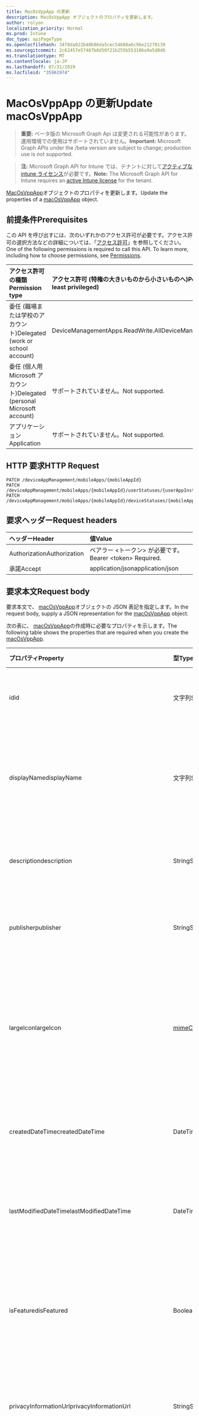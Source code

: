 ```yaml
---
title: MacOsVppApp の更新
description: MacOsVppApp オブジェクトのプロパティを更新します。
author: rolyon
localization_priority: Normal
ms.prod: Intune
doc_type: apiPageType
ms.openlocfilehash: 34f8da022b48b06da5cec54688a6c9be21270139
ms.sourcegitcommit: 2c62457e57467b8d50f21b255b553106a9a5d8d6
ms.translationtype: MT
ms.contentlocale: ja-JP
ms.lasthandoff: 07/31/2019
ms.locfileid: "35961974"
---
```

# <a name="update-macosvppapp"></a><span data-ttu-id="4f894-103">MacOsVppApp の更新</span><span class="sxs-lookup"><span data-stu-id="4f894-103">Update macOsVppApp</span></span>

> <span data-ttu-id="4f894-104">**重要:** ベータ版の Microsoft Graph Api は変更される可能性があります。運用環境での使用はサポートされていません。</span><span class="sxs-lookup"><span data-stu-id="4f894-104">**Important:** Microsoft Graph APIs under the /beta version are subject to change; production use is not supported.</span></span>

> <span data-ttu-id="4f894-105">**注:** Microsoft Graph API for Intune では、テナントに対して[アクティブな intune ライセンス](https://go.microsoft.com/fwlink/?linkid=839381)が必要です。</span><span class="sxs-lookup"><span data-stu-id="4f894-105">**Note:** The Microsoft Graph API for Intune requires an [active Intune license](https://go.microsoft.com/fwlink/?linkid=839381) for the tenant.</span></span>

<span data-ttu-id="4f894-106">[MacOsVppApp](../resources/intune-apps-macosvppapp.md)オブジェクトのプロパティを更新します。</span><span class="sxs-lookup"><span data-stu-id="4f894-106">Update the properties of a [macOsVppApp](../resources/intune-apps-macosvppapp.md) object.</span></span>

## <a name="prerequisites"></a><span data-ttu-id="4f894-107">前提条件</span><span class="sxs-lookup"><span data-stu-id="4f894-107">Prerequisites</span></span>
<span data-ttu-id="4f894-p101">この API を呼び出すには、次のいずれかのアクセス許可が必要です。アクセス許可の選択方法などの詳細については、「[アクセス許可](/graph/permissions-reference)」を参照してください。</span><span class="sxs-lookup"><span data-stu-id="4f894-p101">One of the following permissions is required to call this API. To learn more, including how to choose permissions, see [Permissions](/graph/permissions-reference).</span></span>

|<span data-ttu-id="4f894-110">アクセス許可の種類</span><span class="sxs-lookup"><span data-stu-id="4f894-110">Permission type</span></span>|<span data-ttu-id="4f894-111">アクセス許可 (特権の大きいものから小さいものへ)</span><span class="sxs-lookup"><span data-stu-id="4f894-111">Permissions (from most to least privileged)</span></span>|
|:---|:---|
|<span data-ttu-id="4f894-112">委任 (職場または学校のアカウント)</span><span class="sxs-lookup"><span data-stu-id="4f894-112">Delegated (work or school account)</span></span>|<span data-ttu-id="4f894-113">DeviceManagementApps.ReadWrite.All</span><span class="sxs-lookup"><span data-stu-id="4f894-113">DeviceManagementApps.ReadWrite.All</span></span>|
|<span data-ttu-id="4f894-114">委任 (個人用 Microsoft アカウント)</span><span class="sxs-lookup"><span data-stu-id="4f894-114">Delegated (personal Microsoft account)</span></span>|<span data-ttu-id="4f894-115">サポートされていません。</span><span class="sxs-lookup"><span data-stu-id="4f894-115">Not supported.</span></span>|
|<span data-ttu-id="4f894-116">アプリケーション</span><span class="sxs-lookup"><span data-stu-id="4f894-116">Application</span></span>|<span data-ttu-id="4f894-117">サポートされていません。</span><span class="sxs-lookup"><span data-stu-id="4f894-117">Not supported.</span></span>|

## <a name="http-request"></a><span data-ttu-id="4f894-118">HTTP 要求</span><span class="sxs-lookup"><span data-stu-id="4f894-118">HTTP Request</span></span>
<!-- {
  "blockType": "ignored"
}
-->
``` http
PATCH /deviceAppManagement/mobileApps/{mobileAppId}
PATCH /deviceAppManagement/mobileApps/{mobileAppId}/userStatuses/{userAppInstallStatusId}/app
PATCH /deviceAppManagement/mobileApps/{mobileAppId}/deviceStatuses/{mobileAppInstallStatusId}/app
```

## <a name="request-headers"></a><span data-ttu-id="4f894-119">要求ヘッダー</span><span class="sxs-lookup"><span data-stu-id="4f894-119">Request headers</span></span>
|<span data-ttu-id="4f894-120">ヘッダー</span><span class="sxs-lookup"><span data-stu-id="4f894-120">Header</span></span>|<span data-ttu-id="4f894-121">値</span><span class="sxs-lookup"><span data-stu-id="4f894-121">Value</span></span>|
|:---|:---|
|<span data-ttu-id="4f894-122">Authorization</span><span class="sxs-lookup"><span data-stu-id="4f894-122">Authorization</span></span>|<span data-ttu-id="4f894-123">ベアラー &lt;トークン&gt; が必要です。</span><span class="sxs-lookup"><span data-stu-id="4f894-123">Bearer &lt;token&gt; Required.</span></span>|
|<span data-ttu-id="4f894-124">承諾</span><span class="sxs-lookup"><span data-stu-id="4f894-124">Accept</span></span>|<span data-ttu-id="4f894-125">application/json</span><span class="sxs-lookup"><span data-stu-id="4f894-125">application/json</span></span>|

## <a name="request-body"></a><span data-ttu-id="4f894-126">要求本文</span><span class="sxs-lookup"><span data-stu-id="4f894-126">Request body</span></span>
<span data-ttu-id="4f894-127">要求本文で、 [macOsVppApp](../resources/intune-apps-macosvppapp.md)オブジェクトの JSON 表記を指定します。</span><span class="sxs-lookup"><span data-stu-id="4f894-127">In the request body, supply a JSON representation for the [macOsVppApp](../resources/intune-apps-macosvppapp.md) object.</span></span>

<span data-ttu-id="4f894-128">次の表に、 [macOsVppApp](../resources/intune-apps-macosvppapp.md)の作成時に必要なプロパティを示します。</span><span class="sxs-lookup"><span data-stu-id="4f894-128">The following table shows the properties that are required when you create the [macOsVppApp](../resources/intune-apps-macosvppapp.md).</span></span>

|<span data-ttu-id="4f894-129">プロパティ</span><span class="sxs-lookup"><span data-stu-id="4f894-129">Property</span></span>|<span data-ttu-id="4f894-130">型</span><span class="sxs-lookup"><span data-stu-id="4f894-130">Type</span></span>|<span data-ttu-id="4f894-131">説明</span><span class="sxs-lookup"><span data-stu-id="4f894-131">Description</span></span>|
|:---|:---|:---|
|<span data-ttu-id="4f894-132">id</span><span class="sxs-lookup"><span data-stu-id="4f894-132">id</span></span>|<span data-ttu-id="4f894-133">文字列</span><span class="sxs-lookup"><span data-stu-id="4f894-133">String</span></span>|<span data-ttu-id="4f894-134">エンティティのキー。</span><span class="sxs-lookup"><span data-stu-id="4f894-134">Key of the entity.</span></span> <span data-ttu-id="4f894-135">[mobileApp](../resources/intune-apps-mobileapp.md) から継承します</span><span class="sxs-lookup"><span data-stu-id="4f894-135">Inherited from [mobileApp](../resources/intune-apps-mobileapp.md)</span></span>|
|<span data-ttu-id="4f894-136">displayName</span><span class="sxs-lookup"><span data-stu-id="4f894-136">displayName</span></span>|<span data-ttu-id="4f894-137">文字列</span><span class="sxs-lookup"><span data-stu-id="4f894-137">String</span></span>|<span data-ttu-id="4f894-138">管理者が提供またはインポートしたアプリのタイトル。</span><span class="sxs-lookup"><span data-stu-id="4f894-138">The admin provided or imported title of the app.</span></span> <span data-ttu-id="4f894-139">[mobileApp](../resources/intune-apps-mobileapp.md) から継承します</span><span class="sxs-lookup"><span data-stu-id="4f894-139">Inherited from [mobileApp](../resources/intune-apps-mobileapp.md)</span></span>|
|<span data-ttu-id="4f894-140">description</span><span class="sxs-lookup"><span data-stu-id="4f894-140">description</span></span>|<span data-ttu-id="4f894-141">String</span><span class="sxs-lookup"><span data-stu-id="4f894-141">String</span></span>|<span data-ttu-id="4f894-142">アプリの説明。</span><span class="sxs-lookup"><span data-stu-id="4f894-142">The description of the app.</span></span> <span data-ttu-id="4f894-143">[mobileApp](../resources/intune-apps-mobileapp.md) から継承します</span><span class="sxs-lookup"><span data-stu-id="4f894-143">Inherited from [mobileApp](../resources/intune-apps-mobileapp.md)</span></span>|
|<span data-ttu-id="4f894-144">publisher</span><span class="sxs-lookup"><span data-stu-id="4f894-144">publisher</span></span>|<span data-ttu-id="4f894-145">String</span><span class="sxs-lookup"><span data-stu-id="4f894-145">String</span></span>|<span data-ttu-id="4f894-146">アプリの発行元。</span><span class="sxs-lookup"><span data-stu-id="4f894-146">The publisher of the app.</span></span> <span data-ttu-id="4f894-147">[mobileApp](../resources/intune-apps-mobileapp.md) から継承します</span><span class="sxs-lookup"><span data-stu-id="4f894-147">Inherited from [mobileApp](../resources/intune-apps-mobileapp.md)</span></span>|
|<span data-ttu-id="4f894-148">largeIcon</span><span class="sxs-lookup"><span data-stu-id="4f894-148">largeIcon</span></span>|[<span data-ttu-id="4f894-149">mimeContent</span><span class="sxs-lookup"><span data-stu-id="4f894-149">mimeContent</span></span>](../resources/intune-shared-mimecontent.md)|<span data-ttu-id="4f894-150">アプリの詳細に表示され、アイコンのアップロードに使用される大きいアイコン。</span><span class="sxs-lookup"><span data-stu-id="4f894-150">The large icon, to be displayed in the app details and used for upload of the icon.</span></span> <span data-ttu-id="4f894-151">[mobileApp](../resources/intune-apps-mobileapp.md) から継承します</span><span class="sxs-lookup"><span data-stu-id="4f894-151">Inherited from [mobileApp](../resources/intune-apps-mobileapp.md)</span></span>|
|<span data-ttu-id="4f894-152">createdDateTime</span><span class="sxs-lookup"><span data-stu-id="4f894-152">createdDateTime</span></span>|<span data-ttu-id="4f894-153">DateTimeOffset</span><span class="sxs-lookup"><span data-stu-id="4f894-153">DateTimeOffset</span></span>|<span data-ttu-id="4f894-154">アプリが作成された日時。</span><span class="sxs-lookup"><span data-stu-id="4f894-154">The date and time the app was created.</span></span> <span data-ttu-id="4f894-155">[mobileApp](../resources/intune-apps-mobileapp.md) から継承します</span><span class="sxs-lookup"><span data-stu-id="4f894-155">Inherited from [mobileApp](../resources/intune-apps-mobileapp.md)</span></span>|
|<span data-ttu-id="4f894-156">lastModifiedDateTime</span><span class="sxs-lookup"><span data-stu-id="4f894-156">lastModifiedDateTime</span></span>|<span data-ttu-id="4f894-157">DateTimeOffset</span><span class="sxs-lookup"><span data-stu-id="4f894-157">DateTimeOffset</span></span>|<span data-ttu-id="4f894-158">アプリが最後に変更された日時。</span><span class="sxs-lookup"><span data-stu-id="4f894-158">The date and time the app was last modified.</span></span> <span data-ttu-id="4f894-159">[mobileApp](../resources/intune-apps-mobileapp.md) から継承します</span><span class="sxs-lookup"><span data-stu-id="4f894-159">Inherited from [mobileApp](../resources/intune-apps-mobileapp.md)</span></span>|
|<span data-ttu-id="4f894-160">isFeatured</span><span class="sxs-lookup"><span data-stu-id="4f894-160">isFeatured</span></span>|<span data-ttu-id="4f894-161">Boolean</span><span class="sxs-lookup"><span data-stu-id="4f894-161">Boolean</span></span>|<span data-ttu-id="4f894-162">アプリが管理者のおすすめとしてマークされたかどうかを示す値。[mobileApp](../resources/intune-apps-mobileapp.md) から継承します</span><span class="sxs-lookup"><span data-stu-id="4f894-162">The value indicating whether the app is marked as featured by the admin. Inherited from [mobileApp](../resources/intune-apps-mobileapp.md)</span></span>|
|<span data-ttu-id="4f894-163">privacyInformationUrl</span><span class="sxs-lookup"><span data-stu-id="4f894-163">privacyInformationUrl</span></span>|<span data-ttu-id="4f894-164">String</span><span class="sxs-lookup"><span data-stu-id="4f894-164">String</span></span>|<span data-ttu-id="4f894-165">プライバシーに関する声明の URL。</span><span class="sxs-lookup"><span data-stu-id="4f894-165">The privacy statement Url.</span></span> <span data-ttu-id="4f894-166">[mobileApp](../resources/intune-apps-mobileapp.md) から継承します</span><span class="sxs-lookup"><span data-stu-id="4f894-166">Inherited from [mobileApp](../resources/intune-apps-mobileapp.md)</span></span>|
|<span data-ttu-id="4f894-167">informationUrl</span><span class="sxs-lookup"><span data-stu-id="4f894-167">informationUrl</span></span>|<span data-ttu-id="4f894-168">String</span><span class="sxs-lookup"><span data-stu-id="4f894-168">String</span></span>|<span data-ttu-id="4f894-169">詳細情報の URL。</span><span class="sxs-lookup"><span data-stu-id="4f894-169">The more information Url.</span></span> <span data-ttu-id="4f894-170">[mobileApp](../resources/intune-apps-mobileapp.md) から継承します</span><span class="sxs-lookup"><span data-stu-id="4f894-170">Inherited from [mobileApp](../resources/intune-apps-mobileapp.md)</span></span>|
|<span data-ttu-id="4f894-171">owner</span><span class="sxs-lookup"><span data-stu-id="4f894-171">owner</span></span>|<span data-ttu-id="4f894-172">String</span><span class="sxs-lookup"><span data-stu-id="4f894-172">String</span></span>|<span data-ttu-id="4f894-173">アプリの所有者。</span><span class="sxs-lookup"><span data-stu-id="4f894-173">The owner of the app.</span></span> <span data-ttu-id="4f894-174">[mobileApp](../resources/intune-apps-mobileapp.md) から継承します</span><span class="sxs-lookup"><span data-stu-id="4f894-174">Inherited from [mobileApp](../resources/intune-apps-mobileapp.md)</span></span>|
|<span data-ttu-id="4f894-175">developer</span><span class="sxs-lookup"><span data-stu-id="4f894-175">developer</span></span>|<span data-ttu-id="4f894-176">String</span><span class="sxs-lookup"><span data-stu-id="4f894-176">String</span></span>|<span data-ttu-id="4f894-177">アプリの開発者。</span><span class="sxs-lookup"><span data-stu-id="4f894-177">The developer of the app.</span></span> <span data-ttu-id="4f894-178">[mobileApp](../resources/intune-apps-mobileapp.md) から継承します</span><span class="sxs-lookup"><span data-stu-id="4f894-178">Inherited from [mobileApp](../resources/intune-apps-mobileapp.md)</span></span>|
|<span data-ttu-id="4f894-179">notes</span><span class="sxs-lookup"><span data-stu-id="4f894-179">notes</span></span>|<span data-ttu-id="4f894-180">String</span><span class="sxs-lookup"><span data-stu-id="4f894-180">String</span></span>|<span data-ttu-id="4f894-181">アプリ用のメモ。</span><span class="sxs-lookup"><span data-stu-id="4f894-181">Notes for the app.</span></span> <span data-ttu-id="4f894-182">[mobileApp](../resources/intune-apps-mobileapp.md) から継承します</span><span class="sxs-lookup"><span data-stu-id="4f894-182">Inherited from [mobileApp](../resources/intune-apps-mobileapp.md)</span></span>|
|<span data-ttu-id="4f894-183">uploadState</span><span class="sxs-lookup"><span data-stu-id="4f894-183">uploadState</span></span>|<span data-ttu-id="4f894-184">Int32</span><span class="sxs-lookup"><span data-stu-id="4f894-184">Int32</span></span>|<span data-ttu-id="4f894-185">アップロード状態。</span><span class="sxs-lookup"><span data-stu-id="4f894-185">The upload state.</span></span> <span data-ttu-id="4f894-186">[mobileApp](../resources/intune-apps-mobileapp.md) から継承します</span><span class="sxs-lookup"><span data-stu-id="4f894-186">Inherited from [mobileApp](../resources/intune-apps-mobileapp.md)</span></span>|
|<span data-ttu-id="4f894-187">publishingState</span><span class="sxs-lookup"><span data-stu-id="4f894-187">publishingState</span></span>|[<span data-ttu-id="4f894-188">mobileAppPublishingState</span><span class="sxs-lookup"><span data-stu-id="4f894-188">mobileAppPublishingState</span></span>](../resources/intune-apps-mobileapppublishingstate.md)|<span data-ttu-id="4f894-189">アプリの発行の状態。</span><span class="sxs-lookup"><span data-stu-id="4f894-189">The publishing state for the app.</span></span> <span data-ttu-id="4f894-190">アプリが発行されていない限り、アプリを割り当てることができません。</span><span class="sxs-lookup"><span data-stu-id="4f894-190">The app cannot be assigned unless the app is published.</span></span> <span data-ttu-id="4f894-191">[MobileApp](../resources/intune-apps-mobileapp.md)から継承されます。</span><span class="sxs-lookup"><span data-stu-id="4f894-191">Inherited from [mobileApp](../resources/intune-apps-mobileapp.md).</span></span> <span data-ttu-id="4f894-192">可能な値は、`notPublished`、`processing`、`published` です。</span><span class="sxs-lookup"><span data-stu-id="4f894-192">Possible values are: `notPublished`, `processing`, `published`.</span></span>|
|<span data-ttu-id="4f894-193">isAssigned</span><span class="sxs-lookup"><span data-stu-id="4f894-193">isAssigned</span></span>|<span data-ttu-id="4f894-194">Boolean</span><span class="sxs-lookup"><span data-stu-id="4f894-194">Boolean</span></span>|<span data-ttu-id="4f894-195">アプリが少なくとも1つのグループに割り当てられているかどうかを示す値。</span><span class="sxs-lookup"><span data-stu-id="4f894-195">The value indicating whether the app is assigned to at least one group.</span></span> <span data-ttu-id="4f894-196">[mobileApp](../resources/intune-apps-mobileapp.md) から継承します</span><span class="sxs-lookup"><span data-stu-id="4f894-196">Inherited from [mobileApp](../resources/intune-apps-mobileapp.md)</span></span>|
|<span data-ttu-id="4f894-197">roleScopeTagIds</span><span class="sxs-lookup"><span data-stu-id="4f894-197">roleScopeTagIds</span></span>|<span data-ttu-id="4f894-198">文字列コレクション</span><span class="sxs-lookup"><span data-stu-id="4f894-198">String collection</span></span>|<span data-ttu-id="4f894-199">このモバイルアプリの範囲タグ id のリスト。</span><span class="sxs-lookup"><span data-stu-id="4f894-199">List of scope tag ids for this mobile app.</span></span> <span data-ttu-id="4f894-200">[mobileApp](../resources/intune-apps-mobileapp.md) から継承します</span><span class="sxs-lookup"><span data-stu-id="4f894-200">Inherited from [mobileApp](../resources/intune-apps-mobileapp.md)</span></span>|
|<span data-ttu-id="4f894-201">dependentAppCount</span><span class="sxs-lookup"><span data-stu-id="4f894-201">dependentAppCount</span></span>|<span data-ttu-id="4f894-202">Int32</span><span class="sxs-lookup"><span data-stu-id="4f894-202">Int32</span></span>|<span data-ttu-id="4f894-203">子アプリが持つ依存関係の合計数。</span><span class="sxs-lookup"><span data-stu-id="4f894-203">The total number of dependencies the child app has.</span></span> <span data-ttu-id="4f894-204">[mobileApp](../resources/intune-apps-mobileapp.md) から継承します</span><span class="sxs-lookup"><span data-stu-id="4f894-204">Inherited from [mobileApp](../resources/intune-apps-mobileapp.md)</span></span>|
|<span data-ttu-id="4f894-205">usedLicenseCount</span><span class="sxs-lookup"><span data-stu-id="4f894-205">usedLicenseCount</span></span>|<span data-ttu-id="4f894-206">Int32</span><span class="sxs-lookup"><span data-stu-id="4f894-206">Int32</span></span>|<span data-ttu-id="4f894-207">使用中の VPP ライセンスの数。</span><span class="sxs-lookup"><span data-stu-id="4f894-207">The number of VPP licenses in use.</span></span>|
|<span data-ttu-id="4f894-208">totalLicenseCount</span><span class="sxs-lookup"><span data-stu-id="4f894-208">totalLicenseCount</span></span>|<span data-ttu-id="4f894-209">Int32</span><span class="sxs-lookup"><span data-stu-id="4f894-209">Int32</span></span>|<span data-ttu-id="4f894-210">VPP ライセンスの総数。</span><span class="sxs-lookup"><span data-stu-id="4f894-210">The total number of VPP licenses.</span></span>|
|<span data-ttu-id="4f894-211">releaseDateTime</span><span class="sxs-lookup"><span data-stu-id="4f894-211">releaseDateTime</span></span>|<span data-ttu-id="4f894-212">DateTimeOffset</span><span class="sxs-lookup"><span data-stu-id="4f894-212">DateTimeOffset</span></span>|<span data-ttu-id="4f894-213">VPP アプリケーションのリリースの日時。</span><span class="sxs-lookup"><span data-stu-id="4f894-213">The VPP application release date and time.</span></span>|
|<span data-ttu-id="4f894-214">appStoreUrl</span><span class="sxs-lookup"><span data-stu-id="4f894-214">appStoreUrl</span></span>|<span data-ttu-id="4f894-215">String</span><span class="sxs-lookup"><span data-stu-id="4f894-215">String</span></span>|<span data-ttu-id="4f894-216">ストアの URL。</span><span class="sxs-lookup"><span data-stu-id="4f894-216">The store URL.</span></span>|
|<span data-ttu-id="4f894-217">licensingType</span><span class="sxs-lookup"><span data-stu-id="4f894-217">licensingType</span></span>|[<span data-ttu-id="4f894-218">vppLicensingType</span><span class="sxs-lookup"><span data-stu-id="4f894-218">vppLicensingType</span></span>](../resources/intune-apps-vpplicensingtype.md)|<span data-ttu-id="4f894-219">サポートされているライセンスの種類。</span><span class="sxs-lookup"><span data-stu-id="4f894-219">The supported License Type.</span></span>|
|<span data-ttu-id="4f894-220">vppTokenOrganizationName</span><span class="sxs-lookup"><span data-stu-id="4f894-220">vppTokenOrganizationName</span></span>|<span data-ttu-id="4f894-221">String</span><span class="sxs-lookup"><span data-stu-id="4f894-221">String</span></span>|<span data-ttu-id="4f894-222">Apple ボリューム購入プログラムのトークンに関連付けられている組織</span><span class="sxs-lookup"><span data-stu-id="4f894-222">The organization associated with the Apple Volume Purchase Program Token</span></span>|
|<span data-ttu-id="4f894-223">vppTokenAccountType</span><span class="sxs-lookup"><span data-stu-id="4f894-223">vppTokenAccountType</span></span>|[<span data-ttu-id="4f894-224">vppTokenAccountType</span><span class="sxs-lookup"><span data-stu-id="4f894-224">vppTokenAccountType</span></span>](../resources/intune-shared-vpptokenaccounttype.md)|<span data-ttu-id="4f894-225">特定の Apple ボリューム購入プログラムのトークンが関連付けられている、ボリューム購入プログラムの種類。</span><span class="sxs-lookup"><span data-stu-id="4f894-225">The type of volume purchase program which the given Apple Volume Purchase Program Token is associated with.</span></span> <span data-ttu-id="4f894-226">可能な値は、`business`、`education` です。</span><span class="sxs-lookup"><span data-stu-id="4f894-226">Possible values are: `business`, `education`.</span></span> <span data-ttu-id="4f894-227">可能な値は、`business`、`education` です。</span><span class="sxs-lookup"><span data-stu-id="4f894-227">Possible values are: `business`, `education`.</span></span>|
|<span data-ttu-id="4f894-228">vppTokenAppleId</span><span class="sxs-lookup"><span data-stu-id="4f894-228">vppTokenAppleId</span></span>|<span data-ttu-id="4f894-229">String</span><span class="sxs-lookup"><span data-stu-id="4f894-229">String</span></span>|<span data-ttu-id="4f894-230">特定の Apple ボリューム購入プログラムのトークンに関連付けられている Apple ID。</span><span class="sxs-lookup"><span data-stu-id="4f894-230">The Apple Id associated with the given Apple Volume Purchase Program Token.</span></span>|
|<span data-ttu-id="4f894-231">bundleId</span><span class="sxs-lookup"><span data-stu-id="4f894-231">bundleId</span></span>|<span data-ttu-id="4f894-232">文字列型 (String)</span><span class="sxs-lookup"><span data-stu-id="4f894-232">String</span></span>|<span data-ttu-id="4f894-233">ID 名。</span><span class="sxs-lookup"><span data-stu-id="4f894-233">The Identity Name.</span></span>|
|<span data-ttu-id="4f894-234">vppTokenId</span><span class="sxs-lookup"><span data-stu-id="4f894-234">vppTokenId</span></span>|<span data-ttu-id="4f894-235">String</span><span class="sxs-lookup"><span data-stu-id="4f894-235">String</span></span>|<span data-ttu-id="4f894-236">このアプリに関連付けられている VPP トークンの識別子。</span><span class="sxs-lookup"><span data-stu-id="4f894-236">Identifier of the VPP token associated with this app.</span></span>|
|<span data-ttu-id="4f894-237">revokeLicenseActionResults</span><span class="sxs-lookup"><span data-stu-id="4f894-237">revokeLicenseActionResults</span></span>|<span data-ttu-id="4f894-238">[macOsVppAppRevokeLicensesActionResult](../resources/intune-apps-macosvppapprevokelicensesactionresult.md)コレクション</span><span class="sxs-lookup"><span data-stu-id="4f894-238">[macOsVppAppRevokeLicensesActionResult](../resources/intune-apps-macosvppapprevokelicensesactionresult.md) collection</span></span>|<span data-ttu-id="4f894-239">このアプリでのライセンスの取り消しアクションの結果。</span><span class="sxs-lookup"><span data-stu-id="4f894-239">Results of revoke license actions on this app.</span></span>|



## <a name="response"></a><span data-ttu-id="4f894-240">応答</span><span class="sxs-lookup"><span data-stu-id="4f894-240">Response</span></span>
<span data-ttu-id="4f894-241">成功した場合、このメソッド`200 OK`は応答コードと、応答本文で更新された[macOsVppApp](../resources/intune-apps-macosvppapp.md)オブジェクトを返します。</span><span class="sxs-lookup"><span data-stu-id="4f894-241">If successful, this method returns a `200 OK` response code and an updated [macOsVppApp](../resources/intune-apps-macosvppapp.md) object in the response body.</span></span>

## <a name="example"></a><span data-ttu-id="4f894-242">例</span><span class="sxs-lookup"><span data-stu-id="4f894-242">Example</span></span>

### <a name="request"></a><span data-ttu-id="4f894-243">要求</span><span class="sxs-lookup"><span data-stu-id="4f894-243">Request</span></span>
<span data-ttu-id="4f894-244">以下は、要求の例です。</span><span class="sxs-lookup"><span data-stu-id="4f894-244">Here is an example of the request.</span></span>
``` http
PATCH https://graph.microsoft.com/beta/deviceAppManagement/mobileApps/{mobileAppId}
Content-type: application/json
Content-length: 1869

{
  "@odata.type": "#microsoft.graph.macOsVppApp",
  "displayName": "Display Name value",
  "description": "Description value",
  "publisher": "Publisher value",
  "largeIcon": {
    "@odata.type": "microsoft.graph.mimeContent",
    "type": "Type value",
    "value": "dmFsdWU="
  },
  "isFeatured": true,
  "privacyInformationUrl": "https://example.com/privacyInformationUrl/",
  "informationUrl": "https://example.com/informationUrl/",
  "owner": "Owner value",
  "developer": "Developer value",
  "notes": "Notes value",
  "uploadState": 11,
  "publishingState": "processing",
  "isAssigned": true,
  "roleScopeTagIds": [
    "Role Scope Tag Ids value"
  ],
  "dependentAppCount": 1,
  "usedLicenseCount": 0,
  "totalLicenseCount": 1,
  "releaseDateTime": "2017-01-01T00:01:34.7470482-08:00",
  "appStoreUrl": "https://example.com/appStoreUrl/",
  "licensingType": {
    "@odata.type": "microsoft.graph.vppLicensingType",
    "supportUserLicensing": true,
    "supportDeviceLicensing": true,
    "supportsUserLicensing": true,
    "supportsDeviceLicensing": true
  },
  "vppTokenOrganizationName": "Vpp Token Organization Name value",
  "vppTokenAccountType": "education",
  "vppTokenAppleId": "Vpp Token Apple Id value",
  "bundleId": "Bundle Id value",
  "vppTokenId": "Vpp Token Id value",
  "revokeLicenseActionResults": [
    {
      "@odata.type": "microsoft.graph.macOsVppAppRevokeLicensesActionResult",
      "userId": "User Id value",
      "managedDeviceId": "Managed Device Id value",
      "totalLicensesCount": 2,
      "failedLicensesCount": 3,
      "actionFailureReason": "appleFailure",
      "actionName": "Action Name value",
      "actionState": "pending",
      "startDateTime": "2016-12-31T23:58:46.7156189-08:00",
      "lastUpdatedDateTime": "2017-01-01T00:00:56.8321556-08:00"
    }
  ]
}
```

### <a name="response"></a><span data-ttu-id="4f894-245">応答</span><span class="sxs-lookup"><span data-stu-id="4f894-245">Response</span></span>
<span data-ttu-id="4f894-p120">以下は、応答の例です。注:簡潔にするために、ここに示す応答オブジェクトは切り詰められている場合があります。すべてのプロパティは実際の呼び出しから返されます。</span><span class="sxs-lookup"><span data-stu-id="4f894-p120">Here is an example of the response. Note: The response object shown here may be truncated for brevity. All of the properties will be returned from an actual call.</span></span>
``` http
HTTP/1.1 200 OK
Content-Type: application/json
Content-Length: 2041

{
  "@odata.type": "#microsoft.graph.macOsVppApp",
  "id": "10b95265-5265-10b9-6552-b9106552b910",
  "displayName": "Display Name value",
  "description": "Description value",
  "publisher": "Publisher value",
  "largeIcon": {
    "@odata.type": "microsoft.graph.mimeContent",
    "type": "Type value",
    "value": "dmFsdWU="
  },
  "createdDateTime": "2017-01-01T00:02:43.5775965-08:00",
  "lastModifiedDateTime": "2017-01-01T00:00:35.1329464-08:00",
  "isFeatured": true,
  "privacyInformationUrl": "https://example.com/privacyInformationUrl/",
  "informationUrl": "https://example.com/informationUrl/",
  "owner": "Owner value",
  "developer": "Developer value",
  "notes": "Notes value",
  "uploadState": 11,
  "publishingState": "processing",
  "isAssigned": true,
  "roleScopeTagIds": [
    "Role Scope Tag Ids value"
  ],
  "dependentAppCount": 1,
  "usedLicenseCount": 0,
  "totalLicenseCount": 1,
  "releaseDateTime": "2017-01-01T00:01:34.7470482-08:00",
  "appStoreUrl": "https://example.com/appStoreUrl/",
  "licensingType": {
    "@odata.type": "microsoft.graph.vppLicensingType",
    "supportUserLicensing": true,
    "supportDeviceLicensing": true,
    "supportsUserLicensing": true,
    "supportsDeviceLicensing": true
  },
  "vppTokenOrganizationName": "Vpp Token Organization Name value",
  "vppTokenAccountType": "education",
  "vppTokenAppleId": "Vpp Token Apple Id value",
  "bundleId": "Bundle Id value",
  "vppTokenId": "Vpp Token Id value",
  "revokeLicenseActionResults": [
    {
      "@odata.type": "microsoft.graph.macOsVppAppRevokeLicensesActionResult",
      "userId": "User Id value",
      "managedDeviceId": "Managed Device Id value",
      "totalLicensesCount": 2,
      "failedLicensesCount": 3,
      "actionFailureReason": "appleFailure",
      "actionName": "Action Name value",
      "actionState": "pending",
      "startDateTime": "2016-12-31T23:58:46.7156189-08:00",
      "lastUpdatedDateTime": "2017-01-01T00:00:56.8321556-08:00"
    }
  ]
}
```





